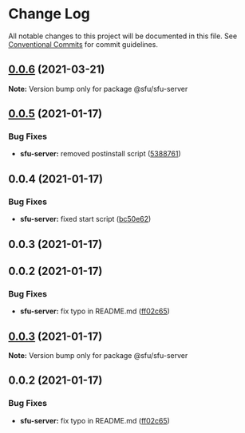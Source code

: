 # Change Log

All notable changes to this project will be documented in this file.
See [Conventional Commits](https://conventionalcommits.org) for commit guidelines.

## [0.0.6](https://github.com/AleNarder/wrtc-sfu/compare/@sfu/sfu-server@0.0.5...@sfu/sfu-server@0.0.6) (2021-03-21)

**Note:** Version bump only for package @sfu/sfu-server





## [0.0.5](https://github.com/AleNarder/wrtc-sfu/compare/@sfu/sfu-server@0.0.4...@sfu/sfu-server@0.0.5) (2021-01-17)


### Bug Fixes

* **sfu-server:** removed postinstall script ([5388761](https://github.com/AleNarder/wrtc-sfu/commit/5388761ca01861c659cca49eee2f3af2a931be1c))





## 0.0.4 (2021-01-17)


### Bug Fixes

* **sfu-server:** fixed start script ([bc50e62](https://github.com/AleNarder/wrtc-sfu/commit/bc50e6232b8487f39fd8a9a5be583afd787f1c07))



## 0.0.3 (2021-01-17)



## 0.0.2 (2021-01-17)


### Bug Fixes

* **sfu-server:** fix typo in README.md ([ff02c65](https://github.com/AleNarder/wrtc-sfu/commit/ff02c6510ba2b5c5139923b268a57a25b0782728))





## [0.0.3](https://github.com/AleNarder/wrtc-sfu/compare/v0.0.2...v0.0.3) (2021-01-17)

**Note:** Version bump only for package @sfu/sfu-server





## 0.0.2 (2021-01-17)


### Bug Fixes

* **sfu-server:** fix typo in README.md ([ff02c65](https://github.com/AleNarder/wrtc-sfu/commit/ff02c6510ba2b5c5139923b268a57a25b0782728))
